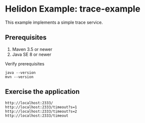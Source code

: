 
# Helidon Example: trace-example

This example implements a simple trace service.

## Prerequisites

1. Maven 3.5 or newer
2. Java SE 8 or newer

Verify prerequisites
```
java --version
mvn --version
```

## Exercise the application

```
http://localhost:2333/
http://localhost:2333/timeout?s=1
http://localhost:2333/timeout?s=2
http://localhost:2333/timeout
```
